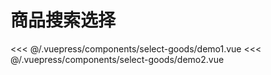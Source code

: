 # 商品搜索选择

<common-democode title="基本用法">
  <select-goods-demo1></select-goods-demo1>
  <highlight-code slot="codeText" lang="vue">
<<< @/.vuepress/components/select-goods/demo1.vue
  </highlight-code>
</common-democode>

<common-democode title="展示tab栏和已选择项">
  <select-goods-demo2></select-goods-demo2>
  <highlight-code slot="codeText" lang="vue">
<<< @/.vuepress/components/select-goods/demo2.vue
  </highlight-code>
</common-democode>

<select-goods-attr-desc></select-goods-attr-desc>
